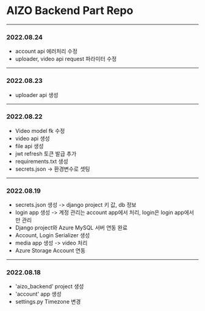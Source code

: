 # AIZO Backend Part Repo
---
### 2022.08.24
- account api 에러처리 수정
- uploader, video api request 파라미터 수정
---

### 2022.08.23
- uploader api 생성
---

### 2022.08.22
- Video model fk 수정
- video api 생성
- file api 생성
- jwt refresh 토큰 발급 추가
- requirements.txt 생성
- secrets.json -> 환경변수로 셋팅
---

### 2022.08.19
- secrets.json 생성 -> django project 키 값, db 정보
- login app 생성 -> 계정 관리는 account app에서 처리, login은 login app에서만 관리
- Django project와 Azure MySQL 서버 연동 완료
- Account, Login Serializer 생성
- media app 생성 -> video 처리
- Azure Storage Account 연동
---

### 2022.08.18
- 'aizo_backend' project 생성
- 'account' app 생성
- settings.py Timezone 변경
